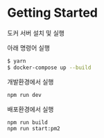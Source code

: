 # Getting Started

도커 서버 설치 및 실행

아래 명령어 실행

```bash
$ yarn
$ docker-compose up --build
```

개발환경에서 실행

```bash
npm run dev
```

배포환경에서 실행

```bash
npm run build
npm run start:pm2
```

